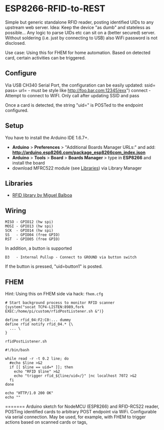 # ESP8266-RFID-to-REST
Simple but generic standalone RFID reader, posting identified UIDs to any upstream web server.
Idea: Keep the device "as dumb" and stateless as possible... Any logic to parse UIDs etc can sit on a (better secured) server.
Without soldering (i.e. just by connecting to USB) also WiFi password is not disclosed.

Use case: Using this for FHEM for home automation. Based on detected card, certain activities can be triggered.

## Configure
Via USB CH340 Serial Port, the configuration can be easily updated:
ssid=<YourSSID>
pass=<YourWLANPassword>
url=<YourURLForPOST>     - must be style like http://foo.bar.com:12345/exx")
connect                  - Attempt to connect to WIFI. Only call after updating SSID and pass


Once a card is detected, the string "uid=<UID>" is POSTed to the endpoint configured.

## Setup
You have to install the Arduino IDE 1.6.7+.
* **Arduino** > **Preferences** > "Additional Boards Manager URLs:" and add: **http://arduino.esp8266.com/package_esp8266com_index.json**
* **Arduino** > **Tools** > **Board** > **Boards Manager** > type in **ESP8266** and install the board
* download MFRC522 module (see [Libraries](#libraries)) via Library Manager

## Libraries
* [RFID library by Miguel Balboa](https://github.com/miguelbalboa/rfid)

## Wiring
```
MISO - GPIO12 (hw spi)
MOSI - GPIO13 (hw spi)
SCK  - GPIO14 (hw spi)
SS   - GPIO04 (free GPIO)
RST  - GPIO05 (free GPIO)
```

In addition, a button is supported
```
D3   - Internal Pullup - Connect to GROUND via button switch
```
If the button is pressed, "uid=button1" is posted.


## FHEM
Hint: Using this on FHEM side via hack:
`fhem.cfg`
```
# Start background process to monitor RFID scanner
{system("socat TCP4-LISTEN:8989,fork EXEC:/home/pi/custom/rfidPostListener.sh &")}

define rfid_04:F2:C0:... dummy
define rfid notify rfid_04.* {\
  ... \
}
```

`rfidPostListener.sh`
```
#!/bin/bash

while read -r -t 0.2 line; do
  #echo $line >&2
  if [[ $line == uid=* ]]; then
    echo "RFID $line" >&2
    echo "trigger rfid_${line/uid=/}" |nc localhost 7072 >&2
  fi
done

echo "HTTP/1.0 200 OK"
echo ""
```
=======
Arduino sketch for NodeMCU (ESP8266) and RFID-RC522 reader, POSTing identified cards to arbitrary POST endpoint via WiFi. Configurable via serial connection. May be used, for example, with FHEM to trigger actions based on scanned cards or tags,

